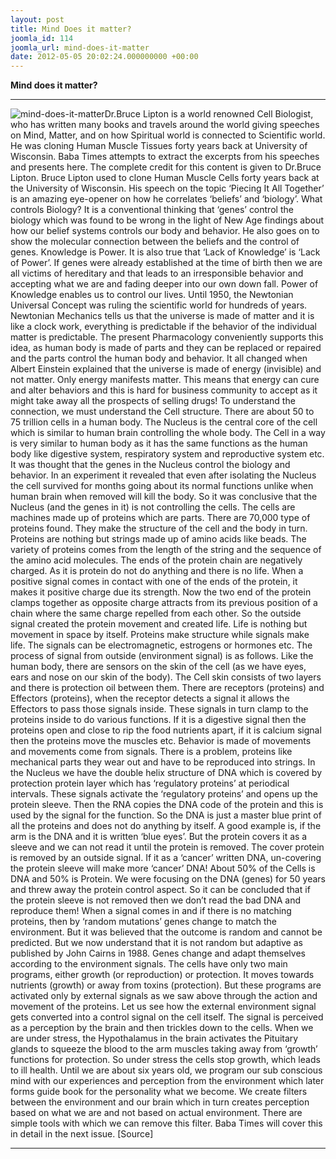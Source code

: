 ```yaml
---
layout: post
title: Mind Does it matter?
joomla_id: 114
joomla_url: mind-does-it-matter
date: 2012-05-05 20:02:24.000000000 +00:00
---
```

 **Mind does it matter?**
* * *
![mind-does-it-matter](images/perspectives/life-style/health/mind-does-it-matter.jpg)Dr.Bruce Lipton is a world renowned Cell Biologist, who has written many books and travels around the world giving speeches on Mind, Matter, and on how Spiritual world is connected to Scientific world. He was cloning Human Muscle Tissues forty years back at University of Wisconsin. Baba Times attempts to extract the excerpts from his speeches and presents here. The complete credit for this content is given to Dr.Bruce Lipton.
Bruce Lipton used to clone Human Muscle Cells forty years back at the University of Wisconsin. His speech on the topic ‘Piecing It All Together’ is an amazing eye-opener on how he correlates ‘beliefs’ and ‘biology’.
What controls Biology? It is a conventional thinking that ‘genes’ control the biology which was found to be wrong in the light of New Age findings about how our belief systems controls our body and behavior. He also goes on to show the molecular connection between the beliefs and the control of genes. Knowledge is Power. It is also true that ‘Lack of Knowledge’ is ‘Lack of Power’. If genes were already established at the time of birth then we are all victims of hereditary and that leads to an irresponsible behavior and accepting what we are and fading deeper into our own down fall. Power of Knowledge enables us to control our lives.
Until 1950, the Newtonian Universal Concept was ruling the scientific world for hundreds of years. Newtonian Mechanics tells us that the universe is made of matter and it is like a clock work, everything is predictable if the behavior of the individual matter is predictable. The present Pharmacology conveniently supports this idea, as human body is made of parts and they can be replaced or repaired and the parts control the human body and behavior. It all changed when Albert Einstein explained that the universe is made of energy (invisible) and not matter. Only energy manifests matter. This means that energy can cure and alter behaviors and this is hard for business community to accept as it might take away all the prospects of selling drugs! To understand the connection, we must understand the Cell structure. There are about 50 to 75 trillion cells in a human body.
The Nucleus is the central core of the cell which is similar to human brain controlling the whole body. The Cell in a way is very similar to human body as it has the same functions as the human body like digestive system, respiratory system and reproductive system etc. It was thought that the genes in the Nucleus control the biology and behavior. In an experiment it revealed that even after isolating the Nucleus the cell survived for months going about its normal functions unlike when human brain when removed will kill the body. So it was conclusive that the Nucleus (and the genes in it) is not controlling the cells.
The cells are machines made up of proteins which are parts. There are 70,000 type of proteins found. They make the structure of the cell and the body in turn.
Proteins are nothing but strings made up of amino acids like beads. The variety of proteins comes from the length of the string and the sequence of the amino acid molecules. The ends of the protein chain are negatively charged. As it is protein do not do anything and there is no life. When a positive signal comes in contact with one of the ends of the protein, it makes it positive charge due its strength. Now the two end of the protein clamps together as opposite charge attracts from its previous position of a chain where the same charge repelled from each other. So the outside signal created the protein movement and created life. Life is nothing but movement in space by itself. Proteins make structure while signals make life. The signals can be electromagnetic, estrogens or hormones etc.
The process of signal from outside (environment signal) is as follows. Like the human body, there are sensors on the skin of the cell (as we have eyes, ears and nose on our skin of the body). The Cell skin consists of two layers and there is protection oil between them. There are receptors (proteins) and Effectors (proteins), when the receptor detects a signal it allows the Effectors to pass those signals inside. These signals in turn clamp to the proteins inside to do various functions. If it is a digestive signal then the proteins open and close to rip the food nutrients apart, if it is calcium signal then the proteins move the muscles etc. Behavior is made of movements and movements come from signals.
There is a problem, proteins like mechanical parts they wear out and have to be reproduced into strings. In the Nucleus we have the double helix structure of DNA which is covered by protection protein layer which has ‘regulatory proteins’ at periodical intervals. These signals activate the ‘regulatory proteins’ and opens up the protein sleeve. Then the RNA copies the DNA code of the protein and this is used by the signal for the function. So the DNA is just a master blue print of all the proteins and does not do anything by itself. A good example is, if the arm is the DNA and it is written ‘blue eyes’. But the protein covers it as a sleeve and we can not read it until the protein is removed. The cover protein is removed by an outside signal. If it as a ‘cancer’ written DNA, un-covering the protein sleeve will make more ‘cancer’ DNA! About 50% of the Cells is DNA and 50% is Protein. We were focusing on the DNA (genes) for 50 years and threw away the protein control aspect. So it can be concluded that if the protein sleeve is not removed then we don’t read the bad DNA and reproduce them!
When a signal comes in and if there is no matching proteins, then by ‘random mutations’ genes change to match the environment. But it was believed that the outcome is random and cannot be predicted. But we now understand that it is not random but adaptive as published by John Cairns in 1988. Genes change and adapt themselves according to the environment signals.
The cells have only two main programs, either growth (or reproduction) or protection. It moves towards nutrients (growth) or away from toxins (protection). But these programs are activated only by external signals as we saw above through the action and movement of the proteins.
Let us see how the external environment signal gets converted into a control signal on the cell itself. The signal is perceived as a perception by the brain and then trickles down to the cells. When we are under stress, the Hypothalamus in the brain activates the Pituitary glands to squeeze the blood to the arm muscles taking away from ‘growth’ functions for protection. So under stress the cells stop growth, which leads to ill health.
Until we are about six years old, we program our sub conscious mind with our experiences and perception from the environment which later forms guide book for the personality what we become. We create filters between the environment and our brain which in turn creates perception based on what we are and not based on actual environment. There are simple tools with which we can remove this filter. Baba Times will cover this in detail in the next issue.
[Source]
* * *
